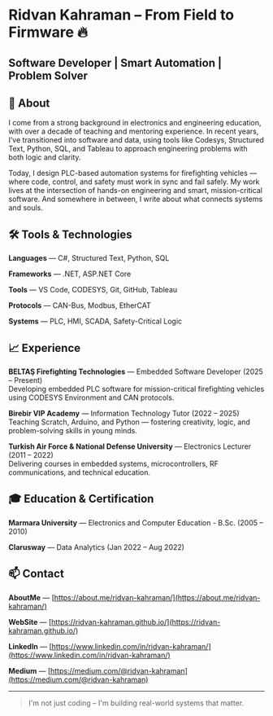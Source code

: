 # Ridvan Kahraman – From Field to Firmware 🔥
## Software Developer | Smart Automation | Problem Solver

## 🎯 About

I come from a strong background in electronics and engineering education, with over a decade of teaching and mentoring experience. In recent years, I’ve transitioned into software and data, using tools like Codesys, Structured Text, Python, SQL, and Tableau to approach engineering problems with both logic and clarity.

Today, I design PLC-based automation systems for firefighting vehicles — where code, control, and safety must work in sync and fail safely. My work lives at the intersection of hands-on engineering and smart, mission-critical software. And somewhere in between, I write about what connects systems and souls.

## 🛠️ Tools & Technologies

**Languages** — C#, Structured Text, Python, SQL  

**Frameworks** — .NET, ASP.NET Core  

**Tools** — VS Code, CODESYS, Git, GitHub, Tableau  

**Protocols** — CAN-Bus, Modbus, EtherCAT  

**Systems** — PLC, HMI, SCADA, Safety-Critical Logic  

## 📈 Experience

**BELTAŞ Firefighting Technologies** — Embedded Software Developer (2025 – Present)  
Developing embedded PLC software for mission-critical firefighting vehicles using CODESYS Environment and CAN protocols.  

**Birebir VIP Academy** — Information Technology Tutor (2022 – 2025)  
Teaching Scratch, Arduino, and Python — fostering creativity, logic, and problem-solving skills in young minds.  

**Turkish Air Force & National Defense University** — Electronics Lecturer (2011 – 2022)  
Delivering courses in embedded systems, microcontrollers, RF communications, and technical education.  

## 🎓 Education & Certification

**Marmara University** — Electronics and Computer Education - B.Sc. (2005 – 2010)

**Clarusway** — Data Analytics (Jan 2022 – Aug 2022)

## 📫 Contact

**AboutMe**   — [https://about.me/ridvan-kahraman/](https://about.me/ridvan-kahraman/)

**WebSite**   — [https://ridvan-kahraman.github.io/](https://ridvan-kahraman.github.io/)

**LinkedIn**  — [https://www.linkedin.com/in/ridvan-kahraman/](https://www.linkedin.com/in/ridvan-kahraman/)

**Medium**    — [https://medium.com/@ridvan-kahraman](https://medium.com/@ridvan-kahraman)

---

> I'm not just coding – I'm building real-world systems that matter.
